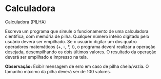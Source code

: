 # Calculadora
Calculadora (PILHA)


Escreva um programa que simule o funcionamento de uma calculadora científica, com memória de pilha. Qualquer número inteiro digitado pelo usuário deverá ser empilhado. Se o usuário digitar um dos quatro operadores matemáticos (+, -, *, /), o programa deverá realizar a operação desejada, desempilhando os dois últimos valores. O resultado da operação deverá ser empilhado e impresso na tela.

**Observação:** Exibir mensagem de erro em caso de pilha cheia/vazia. O tamanho máximo da pilha deverá ser de 100 valores.
